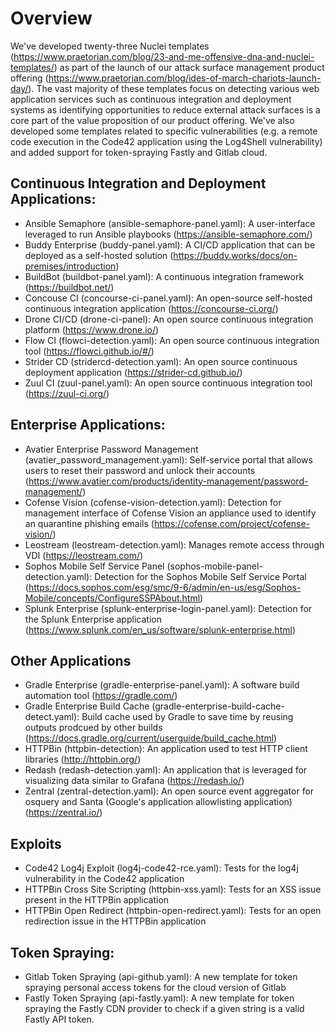 # Overview

We've developed twenty-three Nuclei templates (https://www.praetorian.com/blog/23-and-me-offensive-dna-and-nuclei-templates/) as part of the launch of our attack surface management product offering (https://www.praetorian.com/blog/ides-of-march-chariots-launch-day/). The vast majority of these templates focus on detecting various web application services such as continuous integration and deployment systems as identifying opportunities to reduce external attack surfaces is a core part of the value proposition of our product offering. We've also developed some templates related to specific vulnerabilities (e.g. a remote code execution in the Code42 application using the Log4Shell vulnerability) and added support for token-spraying Fastly and Gitlab cloud.

## Continuous Integration and Deployment Applications:

* Ansible Semaphore (ansible-semaphore-panel.yaml): A user-interface leveraged to run Ansible playbooks (https://ansible-semaphore.com/)
* Buddy Enterprise (buddy-panel.yaml): A CI/CD application that can be deployed as a self-hosted solution (https://buddy.works/docs/on-premises/introduction)
* BuildBot (buildbot-panel.yaml): A continuous integration framework (https://buildbot.net/)
* Concouse CI (concourse-ci-panel.yaml): An open-source self-hosted continuous integration application (https://concourse-ci.org/)
* Drone CI/CD (drone-ci-panel): An open source continuous integration platform (https://www.drone.io/)
* Flow CI (flowci-detection.yaml): An open source continuous integration tool (https://flowci.github.io/#/)
* Strider CD (stridercd-detection.yaml): An open source continuous deployment application (https://strider-cd.github.io/)
*  Zuul CI (zuul-panel.yaml): An open source continuous integration tool (https://zuul-ci.org/)

## Enterprise Applications:

* Avatier Enterprise Password Management (avatier_password_management.yaml): Self-service portal that allows users to reset their password and unlock their accounts (https://www.avatier.com/products/identity-management/password-management/)
* Cofense Vision (cofense-vision-detection.yaml): Detection for management interface of Cofense Vision an appliance used to identify an quarantine phishing emails (https://cofense.com/project/cofense-vision/)
* Leostream (leostream-detection.yaml): Manages remote access through VDI (https://leostream.com/)
* Sophos Mobile Self Service Panel (sophos-mobile-panel-detection.yaml): Detection for the Sophos Mobile Self Service Portal (https://docs.sophos.com/esg/smc/9-6/admin/en-us/esg/Sophos-Mobile/concepts/ConfigureSSPAbout.html)
* Splunk Enterprise (splunk-enterprise-login-panel.yaml): Detection for the Splunk Enterprise application (https://www.splunk.com/en_us/software/splunk-enterprise.html)

## Other Applications
* Gradle Enterprise (gradle-enterprise-panel.yaml): A software build automation tool (https://gradle.com/)
* Gradle Enterprise Build Cache (gradle-enterprise-build-cache-detect.yaml): Build cache used by Gradle to save time by reusing outputs prodcued by other builds (https://docs.gradle.org/current/userguide/build_cache.html)
* HTTPBin (httpbin-detection): An application used to test HTTP client libraries (http://httpbin.org/)
* Redash (redash-detection.yaml): An application that is leveraged for visualizing data similar to Grafana (https://redash.io/)
* Zentral (zentral-detection.yaml): An open source event aggregator for osquery and Santa (Google's application allowlisting application) (https://zentral.io/)

## Exploits

* Code42 Log4j Exploit (log4j-code42-rce.yaml): Tests for the log4j vulnerability in the Code42 application
* HTTPBin Cross Site Scripting (httpbin-xss.yaml): Tests for an XSS issue present in the HTTPBin application
* HTTPBin Open Redirect (httpbin-open-redirect.yaml): Tests for an open redirection issue in the HTTPBin application

## Token Spraying:

* Gitlab Token Spraying (api-github.yaml): A new template for token spraying personal access tokens for the cloud version of Gitlab
* Fastly Token Spraying (api-fastly.yaml): A new template for token spraying the Fastly CDN provider to check if a given string is a valid Fastly API token.
